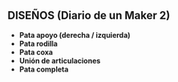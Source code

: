 ## DISEÑOS (Diario de un Maker 2)
* **Pata apoyo (derecha / izquierda)**
* **Pata rodilla**
* **Pata coxa**
* **Unión de articulaciones**
* **Pata completa**